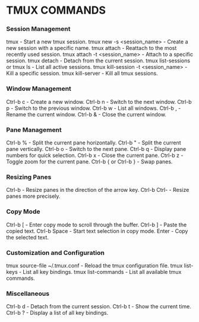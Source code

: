# TMUX COMMANDS

### **Session Management**
tmux - Start a new tmux session.
tmux new -s <session_name> - Create a new session with a specific name.
tmux attach - Reattach to the most recently used session.
tmux attach -t <session_name> - Attach to a specific session.
tmux detach - Detach from the current session.
tmux list-sessions or tmux ls - List all active sessions.
tmux kill-session -t <session_name> - Kill a specific session.
tmux kill-server - Kill all tmux sessions.

### **Window Management**
Ctrl-b c - Create a new window.
Ctrl-b n - Switch to the next window.
Ctrl-b p - Switch to the previous window.
Ctrl-b w - List all windows.
Ctrl-b , - Rename the current window.
Ctrl-b & - Close the current window.

### **Pane Management**
Ctrl-b % - Split the current pane horizontally.
Ctrl-b " - Split the current pane vertically.
Ctrl-b o - Switch to the next pane.
Ctrl-b q - Display pane numbers for quick selection.
Ctrl-b x - Close the current pane.
Ctrl-b z - Toggle zoom for the current pane.
Ctrl-b { or Ctrl-b } - Swap panes.

### **Resizing Panes**
Ctrl-b <arrow keys> - Resize panes in the direction of the arrow key.
Ctrl-b Ctrl-<arrow keys> - Resize panes more precisely.

### **Copy Mode**
Ctrl-b [ - Enter copy mode to scroll through the buffer.
Ctrl-b ] - Paste the copied text.
Ctrl-b Space - Start text selection in copy mode.
Enter - Copy the selected text.

### **Customization and Configuration**
tmux source-file ~/.tmux.conf - Reload the tmux configuration file.
tmux list-keys - List all key bindings.
tmux list-commands - List all available tmux commands.

### **Miscellaneous**
Ctrl-b d - Detach from the current session.
Ctrl-b t - Show the current time.
Ctrl-b ? - Display a list of all key bindings.

